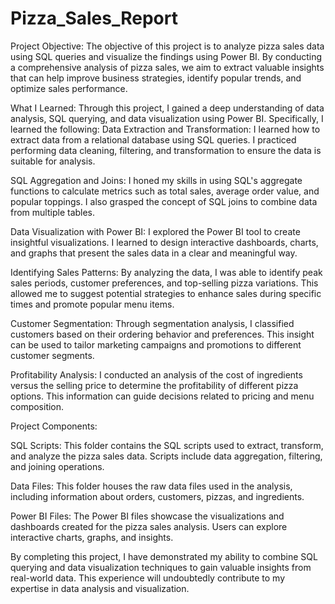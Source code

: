 # Pizza_Sales_Report
Project Objective:
The objective of this project is to analyze pizza sales data using SQL queries and visualize the findings using Power BI. By conducting a comprehensive analysis of pizza sales, we aim to extract valuable insights that can help improve business strategies, identify popular trends, and optimize sales performance.

What I Learned:
Through this project, I gained a deep understanding of data analysis, SQL querying, and data visualization using Power BI. Specifically, I learned the following:
Data Extraction and Transformation: I learned how to extract data from a relational database using SQL queries. I practiced performing data cleaning, filtering, and transformation to ensure the data is suitable for analysis.

SQL Aggregation and Joins: I honed my skills in using SQL's aggregate functions to calculate metrics such as total sales, average order value, and popular toppings. I also grasped the concept of SQL joins to combine data from multiple tables.

Data Visualization with Power BI: I explored the Power BI tool to create insightful visualizations. I learned to design interactive dashboards, charts, and graphs that present the sales data in a clear and meaningful way.

Identifying Sales Patterns: By analyzing the data, I was able to identify peak sales periods, customer preferences, and top-selling pizza variations. This allowed me to suggest potential strategies to enhance sales during specific times and promote popular menu items.

Customer Segmentation: Through segmentation analysis, I classified customers based on their ordering behavior and preferences. This insight can be used to tailor marketing campaigns and promotions to different customer segments.

Profitability Analysis: I conducted an analysis of the cost of ingredients versus the selling price to determine the profitability of different pizza options. This information can guide decisions related to pricing and menu composition.


Project Components:

SQL Scripts: This folder contains the SQL scripts used to extract, transform, and analyze the pizza sales data. Scripts include data aggregation, filtering, and joining operations.

Data Files: This folder houses the raw data files used in the analysis, including information about orders, customers, pizzas, and ingredients.

Power BI Files: The Power BI files showcase the visualizations and dashboards created for the pizza sales analysis. Users can explore interactive charts, graphs, and insights.

By completing this project, I have demonstrated my ability to combine SQL querying and data visualization techniques to gain valuable insights from real-world data. This experience will undoubtedly contribute to my expertise in data analysis and visualization.




